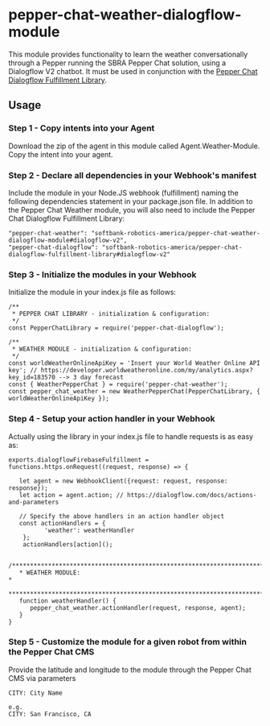 # pepper-chat-weather-dialogflow-module

This module provides functionality to learn the weather conversationally through a Pepper running the SBRA Pepper Chat solution, using a Dialogflow V2 chatbot. It must be used in conjunction with the [Pepper Chat Dialogflow Fulfillment Library](https://github.com/softbank-robotics-america/pepper-chat-dialogflow-fulfillment-library).

## Usage
### Step 1 - Copy intents into your Agent
Download the zip of the agent in this module called Agent.Weather-Module. Copy the intent into your agent.

### Step 2 - Declare all dependencies in your Webhook's manifest
Include the module in your Node.JS webhook (fulfillment) naming the following dependencies statement in your package.json file. In addition to the Pepper Chat Weather module, you will also need to include the Pepper Chat Dialogflow Fulfillment Library:

```     
"pepper-chat-weather": "softbank-robotics-america/pepper-chat-weather-dialogflow-module#dialogflow-v2",
"pepper-chat-dialogflow": "softbank-robotics-america/pepper-chat-dialogflow-fulfillment-library#dialogflow-v2"
```

### Step 3 - Initialize the modules in your Webhook
Initialize the module in your index.js file as follows:

```
/**
 * PEPPER CHAT LIBRARY - initialization & configuration:
 */
const PepperChatLibrary = require('pepper-chat-dialogflow');

/**
 * WEATHER MODULE - initialization & configuration:
 */
const worldWeatherOnlineApiKey = 'Insert your World Weather Online API key'; // https://developer.worldweatheronline.com/my/analytics.aspx?key_id=183570 --> 3 day forecast
const { WeatherPepperChat } = require('pepper-chat-weather');
const pepper_chat_weather = new WeatherPepperChat(PepperChatLibrary, { worldWeatherOnlineApiKey });
```

### Step 4 - Setup your action handler in your Webhook

Actually using the library in your index.js file to handle requests is as easy as:
```
exports.dialogflowFirebaseFulfillment = functions.https.onRequest((request, response) => {

   let agent = new WebhookClient({request: request, response: response});
   let action = agent.action; // https://dialogflow.com/docs/actions-and-parameters

   // Specify the above handlers in an action handler object
   const actionHandlers = {
          'weather': weatherHandler
    };   
    actionHandlers[action]();
    
   /******************************************************************************************************************
   * WEATHER MODULE:                                                                                                 *
   ******************************************************************************************************************/
   function weatherHandler() {
      pepper_chat_weather.actionHandler(request, response, agent);
   }
}
  ```
### Step 5 - Customize the module for a given robot from within the Pepper Chat CMS
Provide the latitude and longitude to the module through the Pepper Chat CMS via parameters
```
CITY: City Name

e.g. 
CITY: San Francisco, CA
```
